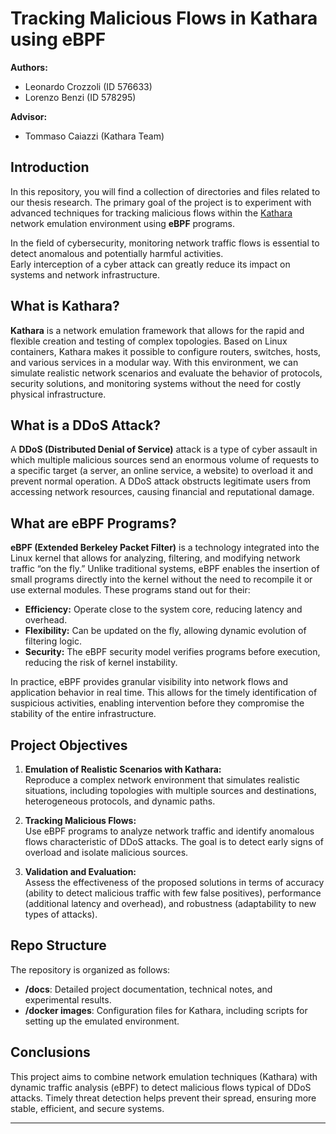 # Tracking Malicious Flows in Kathara using eBPF

**Authors:**  
- Leonardo Crozzoli (ID 576633)  
- Lorenzo Benzi (ID 578295)

**Advisor:**  
- Tommaso Caiazzi (Kathara Team)

## Introduction

In this repository, you will find a collection of directories and files related to our thesis research. The primary goal of the project is to experiment with advanced techniques for tracking malicious flows within the [Kathara](https://github.com/KatharaFramework/Kathara) network emulation environment using **eBPF** programs.

In the field of cybersecurity, monitoring network traffic flows is essential to detect anomalous and potentially harmful activities.  
Early interception of a cyber attack can greatly reduce its impact on systems and network infrastructure.

## What is Kathara?

**Kathara** is a network emulation framework that allows for the rapid and flexible creation and testing of complex topologies. Based on Linux containers, Kathara makes it possible to configure routers, switches, hosts, and various services in a modular way. With this environment, we can simulate realistic network scenarios and evaluate the behavior of protocols, security solutions, and monitoring systems without the need for costly physical infrastructure.

## What is a DDoS Attack?

A **DDoS (Distributed Denial of Service)** attack is a type of cyber assault in which multiple malicious sources send an enormous volume of requests to a specific target (a server, an online service, a website) to overload it and prevent normal operation. A DDoS attack obstructs legitimate users from accessing network resources, causing financial and reputational damage.

## What are eBPF Programs?

**eBPF (Extended Berkeley Packet Filter)** is a technology integrated into the Linux kernel that allows for analyzing, filtering, and modifying network traffic “on the fly.” Unlike traditional systems, eBPF enables the insertion of small programs directly into the kernel without the need to recompile it or use external modules. These programs stand out for their:

- **Efficiency:** Operate close to the system core, reducing latency and overhead.  
- **Flexibility:** Can be updated on the fly, allowing dynamic evolution of filtering logic.  
- **Security:** The eBPF security model verifies programs before execution, reducing the risk of kernel instability.

In practice, eBPF provides granular visibility into network flows and application behavior in real time. This allows for the timely identification of suspicious activities, enabling intervention before they compromise the stability of the entire infrastructure.

## Project Objectives

1. **Emulation of Realistic Scenarios with Kathara:**  
   Reproduce a complex network environment that simulates realistic situations, including topologies with multiple sources and destinations, heterogeneous protocols, and dynamic paths.

2. **Tracking Malicious Flows:**  
   Use eBPF programs to analyze network traffic and identify anomalous flows characteristic of DDoS attacks. The goal is to detect early signs of overload and isolate malicious sources.

3. **Validation and Evaluation:**  
   Assess the effectiveness of the proposed solutions in terms of accuracy (ability to detect malicious traffic with few false positives), performance (additional latency and overhead), and robustness (adaptability to new types of attacks).

## Repo Structure

The repository is organized as follows:

- **/docs**: Detailed project documentation, technical notes, and experimental results.  
- **/docker images**: Configuration files for Kathara, including scripts for setting up the emulated environment.

## Conclusions

This project aims to combine network emulation techniques (Kathara) with dynamic traffic analysis (eBPF) to detect malicious flows typical of DDoS attacks. Timely threat detection helps prevent their spread, ensuring more stable, efficient, and secure systems.

---
